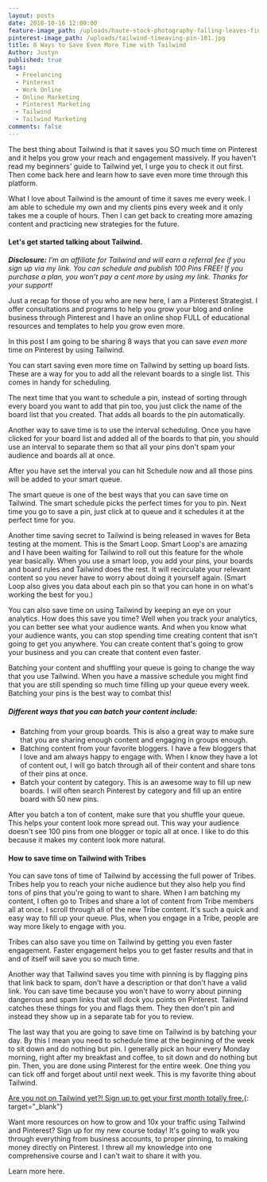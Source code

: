 ```yaml
---
layout: posts
date: 2018-10-16 12:00:00
feature-image_path: /uploads/haute-stock-photography-falling-leaves-final-15.jpg
pinterest-image_path: /uploads/tailwind-timeaving-pin-101.jpg
title: 8 Ways to Save Even More Time with Tailwind
Author: Justyn
published: true
tags:
  - Freelancing
  - Pinterest
  - Work Online
  - Online Marketing
  - Pinterest Marketing
  - Tailwind
  - Tailwind Marketing
comments: false
---
```


The best thing about Tailwind is that it saves you SO much time on Pinterest and it helps you grow your reach and engagement massively. If you haven't read my beginners' guide to Tailwind yet, I urge you to check it out first. Then come back here and learn how to save even more time through this platform. 

What I love about Tailwind is the amount of time it saves me every week. I am able to schedule my own and my clients pins every week and it only takes me a couple of hours. Then I can get back to creating more amazing content and practicing new strategies for the future. 

#### Let's get started talking about Tailwind. 

***Disclosure:** I’m an affiliate for Tailwind and will earn a referral fee if you sign up via my link. You can schedule and publish 100 Pins FREE! If you purchase a plan, you won’t pay a cent more by using my link. Thanks for your support!*

Just a recap for those of you who are new here, I am a Pinterest Strategist. I offer consultations and programs to help you grow your blog and online business through Pinterest and I have an online shop FULL of educational resources and templates to help you grow even more. 

In this post I am going to be sharing 8 ways that you can save *even more* time on Pinterest by using Tailwind. 

You can start saving even more time on Tailwind by setting up board lists. These are a way for you to add all the relevant boards to a single list. This comes in handy for scheduling. 

The next time that you want to schedule a pin, instead of sorting through every board you want to add that pin too, you just click the name of the board list that you created. That adds all boards to the pin automatically.

Another way to save time is to use the interval scheduling. Once you have clicked for your board list and added all of the boards to that pin, you should use an interval to separate them so that all your pins don't spam your audience and boards all at once. 

After you have set the interval you can hit Schedule now and all those pins will be added to your smart queue.

The smart queue is one of the best ways that you can save time on Tailwind. The smart schedule picks the perfect times for you to pin. Next time you go to save a pin, just click at to queue and it schedules it at the perfect time for you. 

Another time saving secret to Tailwind is being released in waves for Beta testing at the moment. This is the Smart Loop. Smart Loop's are amazing and I have been waiting for Tailwind to roll out this feature for the whole year basically. When you use a smart loop, you add your pins, your boards and board rules and Tailwind does the rest. It will recirculate your relevant content so you never have to worry about doing it yourself again. (Smart Loop also gives you data about each pin so that you can hone in on what's working the best for you.)

You can also save time on using Tailwind by keeping an eye on your analytics. How does this save you time? Well when you track your analytics, you can better see what your audience wants. And when you know what your audience wants, you can stop spending time creating content that isn't going to get you anywhere. You can create content that's going to grow your business and you can create that content even faster.

Batching your content and shuffling your queue is going to change the way that you use Tailwind. When you have a massive schedule you might find that you are still spending so much time filling up your queue every week. Batching your pins is the best way to combat this! 

##### Different ways that you can batch your content include: 

* Batching from your group boards. This is also a great way to make sure that you are sharing enough content and engaging in groups enough. 
* Batching content from your favorite bloggers. I have a few bloggers that I love and am always happy to engage with. When I know they have a lot of content out, I will go batch through all of their content and share tons of their pins at once.
* Batch your content by category. This is an awesome way to fill up new boards. I will often search Pinterest by category and fill up an entire board with 50 new pins. 

After you batch a ton of content, make sure that you shuffle your queue. This helps your content look more spread out. This way your audience doesn't see 100 pins from one blogger or topic all at once. I like to do this because it makes my content look more natural. 

#### How to save time on Tailwind with Tribes

You can save tons of time of Tailwind by accessing the full power of Tribes. Tribes help you to reach your niche audience but they also help you find tons of pins that you're going to want to share. When I am batching my content, I often go to Tribes and share a lot of content from Tribe members all at once. I scroll through all of the new Tribe content. It's such a quick and easy way to fill up your queue. Plus, when you engage in a Tribe, people are way more likely to engage with you. 

Tribes can also save you time on Tailwind by getting you even faster engagement. Faster engagement helps you to get faster results and that in and of itself will save you so much time. 

Another way that Tailwind saves you time with pinning is by flagging pins that link back to spam, don't have a description or that don't have a valid link. You can save time because you won't have to worry about pinning dangerous and spam links that will dock you points on Pinterest. Tailwind catches these things for you and flags them. They then don't pin and instead they show up in a separate tab for you to review.

The last way that you are going to save time on Tailwind is by batching your day. By this I mean you need to schedule time at the beginning of the week to sit down and do nothing but pin. I generally pick an hour every Monday morning, right after my breakfast and coffee, to sit down and do nothing but pin. Then, you are done using Pinterest for the entire week. One thing you can tick off and forget about until next week. This is my favorite thing about Tailwind. 

[Are you not on Tailwind yet?! Sign up to get your first month totally free.](https://www.tailwindapp.com/i/justynjen){: target="_blank"} 

Want more resources on how to grow and 10x your traffic using Tailwind and Pinterest? Sign up for my new course today! It's going to walk you through everything from business accounts, to proper pinning, to making money directly on Pinterest. I threw all my knowledge into one comprehensive course and I can't wait to share it with you. 

Learn more here.